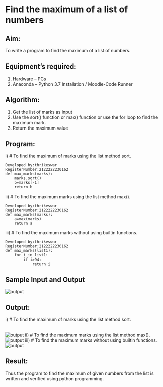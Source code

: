 # Find the maximum of a list of numbers
## Aim:
To write a program to find the maximum of a list of numbers.
## Equipment’s required:
1.	Hardware – PCs
2.	Anaconda – Python 3.7 Installation / Moodle-Code Runner
## Algorithm:
1.	Get the list of marks as input
2.	Use the sort() function or max() function or use the for loop to find the maximum mark.
3.	Return the maximum value
## Program:

i)	# To find the maximum of marks using the list method sort.
```
Developed by:thrikeswar
RegisterNumber:2122222230162
def max_marks(marks):
    marks.sort()
    b=marks[-1]
    return b
```
ii)	# To find the maximum marks using the list method max().
```
Developed by:thrikeswar
RegisterNumber:2122222230162 
def max_marks(marks):
    a=max(marks)
    return a
```
iii) # To find the maximum marks without using builtin functions.
```
Developed by:thrikeswar
RegisterNumber:2122222230162 
def max_marks(list1):
    for i in list1:
        if i>94:
            return i
```
## Sample Input and Output
![output](./img/max_marks1.jpg) 
## Output:
i)	# To find the maximum of marks using the list method sort.

<br>![output](./pe2.png)
ii)	# To find the maximum marks using the list method max().
<br>![output](./pe2.png)
iii) # To find the maximum marks without using builtin functions.
<br>![output](./pe2.png)
## Result:
Thus the program to find the maximum of given numbers from the list is written and verified using python programming.
